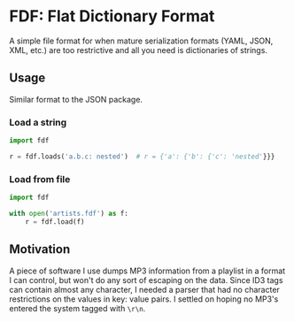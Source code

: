 # FDF: Flat Dictionary Format

A simple file format for when mature serialization formats (YAML, JSON, XML, etc.) are too
restrictive and all you need is dictionaries of strings.


## Usage
Similar format to the JSON package.

### Load a string
```python
import fdf

r = fdf.loads('a.b.c: nested')  # r = {'a': {'b': {'c': 'nested'}}}
```

### Load from file
```python
import fdf

with open('artists.fdf') as f:
    r = fdf.load(f)
```

## Motivation

A piece of software I use dumps MP3 information from a playlist in a format I can control,
but won't do any sort of escaping on the data. Since ID3 tags can contain almost any character,
I needed a parser that had no character restrictions on the values in key: value pairs.
I settled on hoping no MP3's entered the system tagged with `\r\n`. 